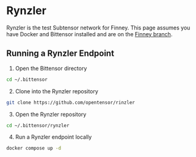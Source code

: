 # Rynzler

Rynzler is the test Subtensor network for Finney. This page assumes you have Docker and Bittensor installed and are on the [Finney branch](SwitchingBranches.md).

## Running a Rynzler Endpoint

1. Open the Bittensor directory
```bash
cd ~/.bittensor
```

2. Clone into the Rynzler repository
```bash
git clone https://github.com/opentensor/rinzler
```

3. Open the Rynzler repository
```bash
cd ~/.bittensor/rynzler
```

4. Run a Rynzler endpoint locally
```bash
docker compose up -d
```
